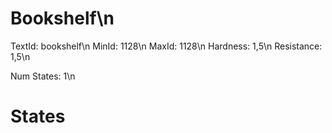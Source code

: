 # Bookshelf\n
TextId: bookshelf\n
MinId: 1128\n
MaxId: 1128\n
Hardness: 1,5\n
Resistance: 1,5\n

Num States: 1\n
# States
```

```